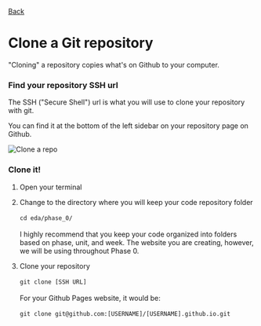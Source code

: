 [Back](set_up_repo.md)

# Clone a Git repository

"Cloning" a repository copies what's on Github to your computer.

### Find your repository SSH url

The SSH ("Secure Shell") url is what you will use to clone your repository with git.

You can find it at the bottom of the left sidebar on your repository page on Github.

![Clone a repo](https://raw.github.com/kereru-2014/phase_0_unit_1/master/week_1/imgs/github-command.jpg)

### Clone it!

1. Open your terminal
2. Change to the directory where you will keep your code repository folder <br /><br />`cd eda/phase_0/`<br /><br /> I highly recommend that you keep your code organized into folders based on phase, unit, and week.  The website you are creating, however, we will be using throughout Phase 0.

3. Clone your repository<br /><br />`git clone [SSH URL]`<br /><br />For your Github Pages website, it would be:<br /><br />`git clone git@github.com:[USERNAME]/[USERNAME].github.io.git`

